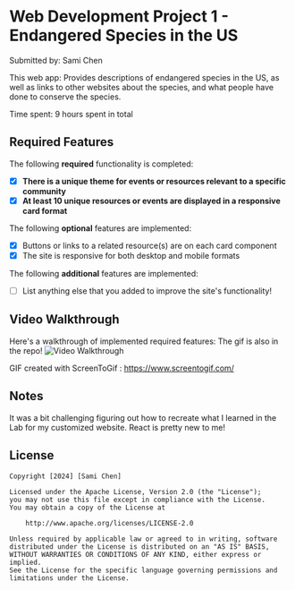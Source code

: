 # Web Development Project 1 - Endangered Species in the US

Submitted by: Sami Chen

This web app: Provides descriptions of endangered species in the US, as well as links to other websites about the species, and what people have done to conserve the species.

Time spent: 9 hours spent in total

## Required Features

The following **required** functionality is completed:

- [x] **There is a unique theme for events or resources relevant to a specific community**
- [x] **At least 10 unique resources or events are displayed in a responsive card format**

The following **optional** features are implemented:

- [x] Buttons or links to a related resource(s) are on each card component
- [x] The site is responsive for both desktop and mobile formats

The following **additional** features are implemented:

- [ ] List anything else that you added to improve the site's functionality!

## Video Walkthrough

Here's a walkthrough of implemented required features:
The gif is also in the repo!
<img src='https://imgur.com/a/ISkJJcN' title='WEB102 Part1' width='' alt='Video Walkthrough' />

<!-- Replace this with whatever GIF tool you used! -->

GIF created with ScreenToGif : https://www.screentogif.com/

<!-- Recommended tools:
[Kap](https://getkap.co/) for macOS
[ScreenToGif](https://www.screentogif.com/) for Windows
[peek](https://github.com/phw/peek) for Linux. -->

## Notes

It was a bit challenging figuring out how to recreate what I learned in the Lab for my customized website. React is pretty new to me!

## License

    Copyright [2024] [Sami Chen]

    Licensed under the Apache License, Version 2.0 (the "License");
    you may not use this file except in compliance with the License.
    You may obtain a copy of the License at

        http://www.apache.org/licenses/LICENSE-2.0

    Unless required by applicable law or agreed to in writing, software
    distributed under the License is distributed on an "AS IS" BASIS,
    WITHOUT WARRANTIES OR CONDITIONS OF ANY KIND, either express or implied.
    See the License for the specific language governing permissions and
    limitations under the License.

